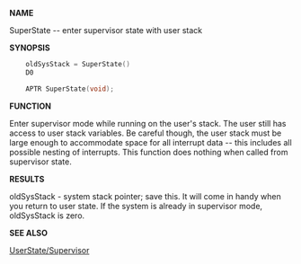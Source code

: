 
**NAME**

SuperState -- enter supervisor state with user stack

**SYNOPSIS**

```c
    oldSysStack = SuperState()
    D0

    APTR SuperState(void);

```
**FUNCTION**

Enter supervisor mode while running on the user's stack. The user
still has access to user stack variables.  Be careful though, the
user stack must be large enough to accommodate space for all
interrupt data -- this includes all possible nesting of interrupts.
This function does nothing when called from supervisor state.

**RESULTS**

oldSysStack - system stack pointer; save this.  It will come in
handy when you return to user state.  If the system
is already in supervisor mode, oldSysStack is zero.

**SEE ALSO**

[UserState/Supervisor](Supervisor.md)
